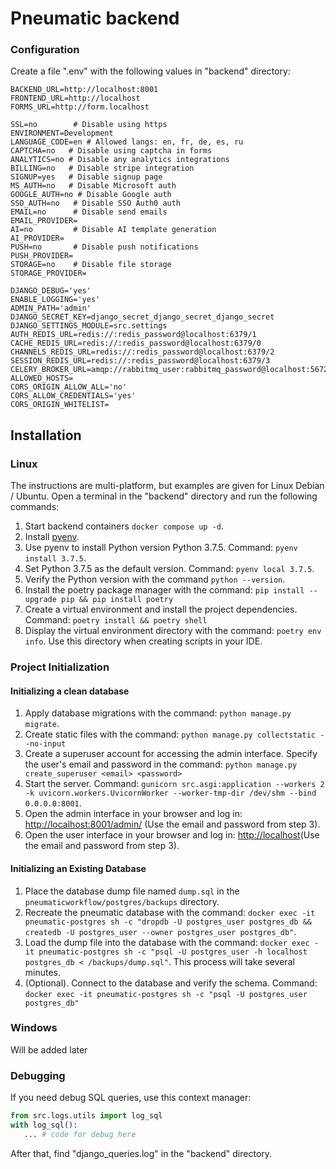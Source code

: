 # Pneumatic backend

### Configuration
Create a file ".env" with the following values in "backend" directory:
```shell
BACKEND_URL=http://localhost:8001
FRONTEND_URL=http://localhost
FORMS_URL=http://form.localhost

SSL=no        # Disable using https
ENVIRONMENT=Development
LANGUAGE_CODE=en # Allowed langs: en, fr, de, es, ru
CAPTCHA=no   # Disable using captcha in forms
ANALYTICS=no # Disable any analytics integrations
BILLING=no   # Disable stripe integration
SIGNUP=yes   # Disable signup page
MS_AUTH=no   # Disable Microsoft auth
GOOGLE_AUTH=no # Disable Google auth
SSO_AUTH=no   # Disable SSO Auth0 auth
EMAIL=no      # Disable send emails
EMAIL_PROVIDER=
AI=no         # Disable AI template generation
AI_PROVIDER=
PUSH=no       # Disable push notifications
PUSH_PROVIDER=
STORAGE=no    # Disable file storage
STORAGE_PROVIDER=

DJANGO_DEBUG='yes'
ENABLE_LOGGING='yes'
ADMIN_PATH='admin'
DJANGO_SECRET_KEY=django_secret_django_secret_django_secret
DJANGO_SETTINGS_MODULE=src.settings
AUTH_REDIS_URL=redis://:redis_password@localhost:6379/1
CACHE_REDIS_URL=redis://:redis_password@localhost:6379/0
CHANNELS_REDIS_URL=redis://:redis_password@localhost:6379/2
SESSION_REDIS_URL=redis://:redis_password@localhost:6379/3
CELERY_BROKER_URL=amqp://rabbitmq_user:rabbitmq_password@localhost:5672
ALLOWED_HOSTS=
CORS_ORIGIN_ALLOW_ALL='no'
CORS_ALLOW_CREDENTIALS='yes'
CORS_ORIGIN_WHITELIST=
```

## Installation
### Linux

The instructions are multi-platform, but examples are given for Linux Debian / Ubuntu.
Open a terminal in the "backend" directory and run the following commands:
1. Start backend containers ``docker compose up -d``.
2. Install [pyenv](https://github.com/pyenv/pyenv).
3. Use pyenv to install Python version Python 3.7.5. Command: ``pyenv install 3.7.5``.
4. Set Python 3.7.5 as the default version. Command: ``pyenv local 3.7.5``.
5. Verify the Python version with the command ``python --version``.
6. Install the poetry package manager with the command: ``pip install --upgrade pip && pip install poetry``
7. Create a virtual environment and install the project dependencies. Command: ``poetry install && poetry shell``
8. Display the virtual environment directory with the command: ``poetry env info``. Use this directory when creating scripts in your IDE.

### Project Initialization
#### Initializing a clean database
1. Apply database migrations with the command: ``python manage.py migrate``.
2. Create static files with the command: ``python manage.py collectstatic --no-input``
3. Create a superuser account for accessing the admin interface. Specify the user's email and password in the command: ``python manage.py create_superuser <email> <password>``
4. Start the server. Command: ``gunicorn src.asgi:application --workers 2 -k uvicorn.workers.UvicornWorker --worker-tmp-dir /dev/shm --bind 0.0.0.0:8001``.
5. Open the admin interface in your browser and log in: [http://localhost:8001/admin/](http://localhost:8001/admin/) (Use the email and password from step 3).
6. Open the user interface in your browser and log in: [http://localhost](http://localhost)(Use the email and password from step 3).

#### Initializing an Existing Database
1. Place the database dump file named ``dump.sql`` in the ``pneumaticworkflow/postgres/backups`` directory. 
2. Recreate the pneumatic database with the command: ``docker exec -it pneumatic-postgres sh -c "dropdb -U postgres_user postgres_db && createdb -U postgres_user --owner postgres_user postgres_db"``.
3. Load the dump file into the database with the command: ``docker exec -it pneumatic-postgres sh -c "psql -U postgres_user -h localhost postgres_db < /backups/dump.sql"``. This process will take several minutes.
4. (Optional). Connect to the database and verify the schema. Command: ``docker exec -it pneumatic-postgres sh -c "psql -U postgres_user postgres_db"``

### Windows
Will be added later


### Debugging
If you need debug SQL queries, use this context manager:
```python
from src.logs.utils import log_sql
with log_sql():
   ... # code for debug here
```
After that, find "django_queries.log" in the "backend" directory.